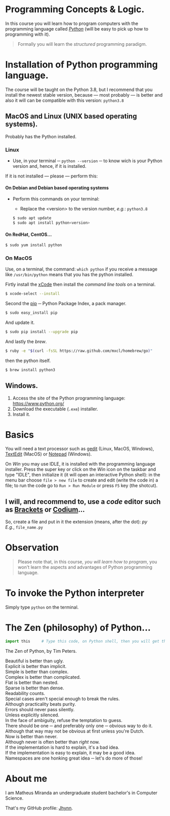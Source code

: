 # Programming Concepts & Logic.

In this course you will learn how to program computers with the programming 
language called _[Python](https://www.python.org/)_ (will be easy to pick up 
how to programming with it).

> Formally you will learn the _structured_ programming paradigm.

# Installation of Python programming language.

The course will be taught on the Python 3.8, but I recommend that you install 
the newest stable version, because — most probably — is better and also it
will can be compatible with this version: `python3.8`

## MacOS and Linux (UNIX based operating systems).
Probably has the Python installed. </br>

### Linux
- Use, in your terminal ─ `python --version` ─ to know wich is your Python 
version and, hence, if it is installed.

If it is not installed — please — perform this:

#### **On Debian and Debian based operating systems**

- Perform this commands on your terminal:
    - Replace the \<version> to the version number, _e.g._: `python3.8`

    ```bash
    $ sudo apt update
    $ sudo apt install python<version>
    ```

#### **On RedHat, CentOS...**

```bash
$ sudo yum install python
```

### On MacOS

Use, on a terminal, the command: `which python` if you receive a message like
`/usr/bin/python` means that you has the python installed.

Firtly install the [xCode](https://apps.apple.com/br/app/xcode/id497799835)
then install the _command line tools_ on a terminal.

```bash
$ xcode-select --install
```

Second the [pip](https://pypi.org/) ─ Python Package Index, a pack manager.
```bash
$ sudo easy_install pip
```
And update it.
```bash
$ sudo pip install --upgrade pip
```

And lastly the _brew_.
```bash
$ ruby -e "$(curl -fsSL https://raw.github.com/mxcl/homebrew/go)"
```
then the python itself.

```bash
$ brew install python3
```

## Windows.

1. Access the site of the Python programming language: https://www.python.org/
2. Download the executable (`.exe`) installer.
3. Install it.

# Basics

You will need a text processor such as [gedit](https://wiki.gnome.org/Apps/Gedit)
(Linux, MacOS, Windows), 
[TextEdit](https://support.apple.com/guide/textedit/welcome-txted6a660ee/mac) 
(MacOS) or 
[Notepad](https://www.microsoft.com/en-us/p/windows-notepad/9msmlrh6lzf3?activetab&activetab) 
(Windows).

On _Win_ you may use IDLE, it is installed with the programming 
language installer. Press the super key or click on the _Win_ icon on the 
taskbar and type "IDLE", then initialize it (it will open an interactive 
Python shell): in the menu bar choose `file > new file` to create and edit 
(write the code in) a file; to run the code go to `Run > Run Module` or 
press `F5` key (the shotcut).


## I will, and recommend to, use a _code_ editor such as [Brackets](http://brackets.io/) or [Codium](https://vscodium.com/)...

So, create a file and put in it the extension (means, after the dot):  _py_ </br>
_E.g._, `file_name.py`

# Observation

> Please note that, in this course, _you will learn how to program_, you 
> won't learn the aspects and advantages of Python programming language.

# To invoke the Python interpreter

Simply type `python` on the terminal.

# The Zen (philosophy) of Python...

```Python
import this     # Type this code, on Python shell, then you will get this text.
```

The Zen of Python, by Tim Peters.

Beautiful is better than ugly. </br>
Explicit is better than implicit. </br>
Simple is better than complex. </br>
Complex is better than complicated. </br>
Flat is better than nested. </br>
Sparse is better than dense. </br>
Readability counts. </br>
Special cases aren't special enough to break the rules. </br>
Although practicality beats purity. </br>
Errors should never pass silently. </br>
Unless explicitly silenced. </br>
In the face of ambiguity, refuse the temptation to guess. </br>
There should be one ─ and preferably only one ─ obvious way to do it. </br>
Although that way may not be obvious at first unless you're Dutch. </br>
Now is better than never. </br>
Although never is often better than *right* now. </br>
If the implementation is hard to explain, it's a bad idea. </br>
If the implementation is easy to explain, it may be a good idea. </br>
Namespaces are one honking great idea ─ let's do more of those!

# About me

I am Matheus Miranda an undergraduate student bachelor's in Computer Science.

That's my GitHub profile: [Jhynn](https://github.com/jhynn).
